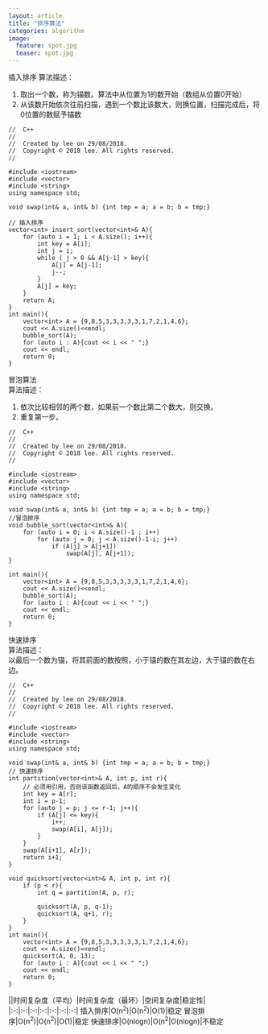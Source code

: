 ```yaml
---
layout: article
title: "排序算法"
categories: algorithm
image:
  feature: spot.jpg
  teaser: spot.jpg
---
```


插入排序
算法描述：  
1. 取出一个数，称为锚数。算法中从位置为1的数开始（数组从位置0开始）  
2. 从该数开始依次往前扫描，遇到一个数比该数大，则换位置，扫描完成后，将0位置的数赋予锚数

```
//  C++
//
//  Created by lee on 29/08/2018.
//  Copyright © 2018 lee. All rights reserved.
//

#include <iostream>
#include <vector>
#include <string>
using namespace std;

void swap(int& a, int& b) {int tmp = a; a = b; b = tmp;}

// 插入排序
vector<int> insert_sort(vector<int>& A){
    for (auto i = 1; i < A.size(); i++){
        int key = A[i];
        int j = i;
        while ( j > 0 && A[j-1] > key){
            A[j] = A[j-1];
            j--;
        }
        A[j] = key;
    }
    return A;
}
int main(){
    vector<int> A = {9,8,5,3,3,3,3,3,1,7,2,1,4,6};
    cout << A.size()<<endl;
    bubble_sort(A);
    for (auto i : A){cout << i << " ";}
    cout << endl;
    return 0;
}

```

冒泡算法  
算法描述：  
1. 依次比较相邻的两个数，如果前一个数比第二个数大，则交换。
2. 重复第一步。  

```
//  C++
//
//  Created by lee on 29/08/2018.
//  Copyright © 2018 lee. All rights reserved.
//

#include <iostream>
#include <vector>
#include <string>
using namespace std;

void swap(int& a, int& b) {int tmp = a; a = b; b = tmp;}
//冒泡排序
void bubble_sort(vector<int>& A){
    for (auto i = 0; i < A.size()-1 ; i++)
        for (auto j = 0; j < A.size()-1-i; j++)
            if (A[j] > A[j+1])
                swap(A[j], A[j+1]);
}

int main(){
    vector<int> A = {9,8,5,3,3,3,3,3,1,7,2,1,4,6};
    cout << A.size()<<endl;
    bubble_sort(A);
    for (auto i : A){cout << i << " ";}
    cout << endl;
    return 0;
}
```

快速排序  
算法描述：	
以最后一个数为锚，将其前面的数按照，小于锚的数在其左边，大于锚的数在右边。

```
//  C++
//
//  Created by lee on 29/08/2018.
//  Copyright © 2018 lee. All rights reserved.
//

#include <iostream>
#include <vector>
#include <string>
using namespace std;

void swap(int& a, int& b) {int tmp = a; a = b; b = tmp;}
// 快速排序
int partition(vector<int>& A, int p, int r){
    // 必须用引用，否则该函数返回后，A的顺序不会发生变化
    int key = A[r];
    int i = p-1;
    for (auto j = p; j <= r-1; j++){
        if (A[j] <= key){
            i++;
            swap(A[i], A[j]);
        }
    }
    swap(A[i+1], A[r]);
    return i+1;
}

void quicksort(vector<int>& A, int p, int r){
    if (p < r){
        int q = partition(A, p, r);
        
        quicksort(A, p, q-1);
        quicksort(A, q+1, r);
    }
}
int main(){
    vector<int> A = {9,8,5,3,3,3,3,3,1,7,2,1,4,6};
    cout << A.size()<<endl;
    quicksort(A, 0, 13);
    for (auto i : A){cout << i << " ";}
    cout << endl;
    return 0;
}
```

||时间复杂度（平均）|时间复杂度（最坏）|空间复杂度|稳定性|
|:-:|:-:|:-:|:-:|:-:|:-:|:-:|
插入排序|O(n<sup>2</sup>)|O(n<sup>2</sup>)|O(1)|稳定
冒泡排序|O(n<sup>2</sup>)|O(n<sup>2</sup>)|O(1)|稳定
快速排序|O(nlogn)|O(n<sup>2</sup>|O(nlogn)|不稳定

